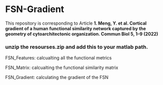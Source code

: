 # FSN-Gradient
This repository is corresponding to Article **1. Meng, Y. et al. Cortical gradient of a human functional similarity network captured by the geometry of cytoarchitectonic organization. Commun Biol 5, 1–9 (2022)**

### unzip the resourses.zip and add this to your matlab path.
 FSN_Features: calcualting all the functional metrics
 
 FSN_Matrix: calcualting the functional similarity matrix
 
 FSN_Gradient: calculating the gradient of the FSN
